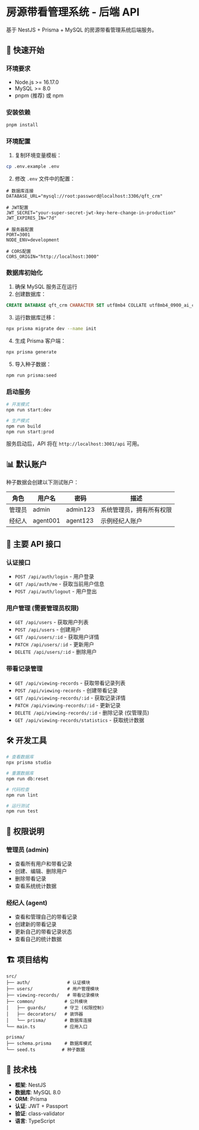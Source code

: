 # 房源带看管理系统 - 后端 API

基于 NestJS + Prisma + MySQL 的房源带看管理系统后端服务。

## 🚀 快速开始

### 环境要求

- Node.js >= 16.17.0
- MySQL >= 8.0
- pnpm (推荐) 或 npm

### 安装依赖

```bash
pnpm install
```

### 环境配置

1. 复制环境变量模板：

```bash
cp .env.example .env
```

2. 修改 `.env` 文件中的配置：

```env
# 数据库连接
DATABASE_URL="mysql://root:password@localhost:3306/qft_crm"

# JWT配置
JWT_SECRET="your-super-secret-jwt-key-here-change-in-production"
JWT_EXPIRES_IN="7d"

# 服务器配置
PORT=3001
NODE_ENV=development

# CORS配置
CORS_ORIGIN="http://localhost:3000"
```

### 数据库初始化

1. 确保 MySQL 服务正在运行
2. 创建数据库：

```sql
CREATE DATABASE qft_crm CHARACTER SET utf8mb4 COLLATE utf8mb4_0900_ai_ci;
```

3. 运行数据库迁移：

```bash
npx prisma migrate dev --name init
```

4. 生成 Prisma 客户端：

```bash
npx prisma generate
```

5. 导入种子数据：

```bash
npm run prisma:seed
```

### 启动服务

```bash
# 开发模式
npm run start:dev

# 生产模式
npm run build
npm run start:prod
```

服务启动后，API 将在 `http://localhost:3001/api` 可用。

## 📊 默认账户

种子数据会创建以下测试账户：

| 角色   | 用户名   | 密码     | 描述                     |
| ------ | -------- | -------- | ------------------------ |
| 管理员 | admin    | admin123 | 系统管理员，拥有所有权限 |
| 经纪人 | agent001 | agent123 | 示例经纪人账户           |

## 🔗 主要 API 接口

### 认证接口

- `POST /api/auth/login` - 用户登录
- `GET /api/auth/me` - 获取当前用户信息
- `POST /api/auth/logout` - 用户登出

### 用户管理 (需要管理员权限)

- `GET /api/users` - 获取用户列表
- `POST /api/users` - 创建用户
- `GET /api/users/:id` - 获取用户详情
- `PATCH /api/users/:id` - 更新用户
- `DELETE /api/users/:id` - 删除用户

### 带看记录管理

- `GET /api/viewing-records` - 获取带看记录列表
- `POST /api/viewing-records` - 创建带看记录
- `GET /api/viewing-records/:id` - 获取记录详情
- `PATCH /api/viewing-records/:id` - 更新记录
- `DELETE /api/viewing-records/:id` - 删除记录 (仅管理员)
- `GET /api/viewing-records/statistics` - 获取统计数据

## 🛠️ 开发工具

```bash
# 查看数据库
npx prisma studio

# 重置数据库
npm run db:reset

# 代码检查
npm run lint

# 运行测试
npm run test
```

## 📝 权限说明

### 管理员 (admin)

- 查看所有用户和带看记录
- 创建、编辑、删除用户
- 删除带看记录
- 查看系统统计数据

### 经纪人 (agent)

- 查看和管理自己的带看记录
- 创建新的带看记录
- 更新自己的带看记录状态
- 查看自己的统计数据

## 🏗️ 项目结构

```
src/
├── auth/              # 认证模块
├── users/             # 用户管理模块
├── viewing-records/   # 带看记录模块
├── common/           # 公共模块
│   ├── guards/       # 守卫 (权限控制)
│   ├── decorators/   # 装饰器
│   └── prisma/       # 数据库连接
└── main.ts           # 应用入口

prisma/
├── schema.prisma     # 数据库模式
└── seed.ts          # 种子数据
```

## 🔧 技术栈

- **框架**: NestJS
- **数据库**: MySQL 8.0
- **ORM**: Prisma
- **认证**: JWT + Passport
- **验证**: class-validator
- **语言**: TypeScript
